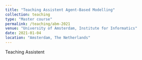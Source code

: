```yaml
---
title: "Teaching Assistent Agent-Based Modelling"
collection: teaching
type: "Master course"
permalink: /teaching/abm-2021
venue: "University of Amsterdam, Institute for Informatics"
date: 2021-01-04
location: "Amsterdam, The Netherlands"
---
```


Teaching Assistent

<!-- Heading 1
======

Heading 2
======

Heading 3
====== -->